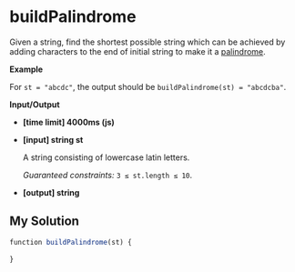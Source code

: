 # buildPalindrome
﻿Given a string, find the shortest possible string which can be achieved by adding characters to the end of initial string to make it a [palindrome](keyword://palindrome).

**Example**

For `st = "abcdc"`, the output should be
`buildPalindrome(st) = "abcdcba"`.

**Input/Output**

*   **[time limit] 4000ms (js)**

*   **[input] string st**

    A string consisting of lowercase latin letters.

    _Guaranteed constraints:_
    `3 ≤ st.length ≤ 10`.

*   **[output] string**


## My Solution
```javascript
﻿function buildPalindrome(st) {
​
}
​
```
